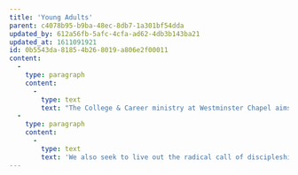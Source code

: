 ```yaml
---
title: 'Young Adults'
parent: c4078b95-b9ba-48ec-8db7-1a301bf54dda
updated_by: 612a56fb-5afc-4cfa-ad62-4db3b143ba21
updated_at: 1611091921
id: 0b5543da-8185-4b26-8019-a806e2f00011
content:
  -
    type: paragraph
    content:
      -
        type: text
        text: "The College & Career ministry at Westminster Chapel aims to encourage and equip young adults, whether they are in higher education or in the workplace. \_We communicate the historic Christian gospel so that it is plausible to the skeptical student as well as life-changing for the believing student."
  -
    type: paragraph
    content:
      -
        type: text
        text: 'We also seek to live out the radical call of discipleship in Toronto, to provide a sense of Christian community, to give guidance and mentoring, and to engage with a culture that not only advocates living a life that assumes ''the death of God'', but has progressively been overshadowing the indirect light the Gospel sheds on what it means to be human in all areas of life.'
---
```


